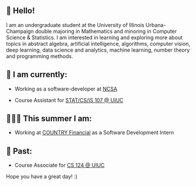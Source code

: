 ## :wave: Hello!

I am an undergraduate student at the University of Illinois Urbana-Champaign double majoring in Mathematics and minoring in Computer Science & Statistics. I am interested in learning and exploring more about topics in abstract algebra, artificial intelligence, algorithms, computer vision, deep learning, data science and analytics, machine learning, number theory and programming methods. 

## 📌 I am currently: 

   - Working as a software-developer at [NCSA](https://www.ncsa.illinois.edu/) 
    
   - Course Assistant for [STAT/CS/IS 107 @ UIUC](https://discovery.cs.illinois.edu/)

## 👨🏽‍💻 This summer I am: 
   - Working at [COUNTRY Financial](https://www.countryfinancial.com/) as a Software Development Intern

## 📝 Past:

   - Course Associate for [CS 124 @ UIUC](https://www.cs124.org/)

   
Hope you have a great day! :)
